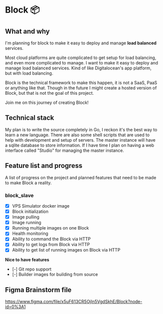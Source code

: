 # Block 📦

## What and why
I'm planning for block to make it easy to deploy and manage **load balanced** services. 

Most cloud platforms are quite complicated to get setup for load balancing, and even more complicated to manage. I want to make it easy to deploy and manage load balanced services. Kind of like Digitalocean's app platform, but with load balancing. 

Block is the technical framework to make this happen, it is not a SaaS, PaaS or anything like that. Though in the future I might create a hosted version of Block, but that is not the goal of this project.

Join me on this journey of creating Block!

## Technical stack
My plan is to write the source completely in Go, I reckon it's the best way to learn a new language. 
There are also some shell scripts that are used to help with development and setup of servers. The master instance will have a sqlite database to store information. If I have time I plan on having a web interface called "Studio" for managing the master instance.

## Feature list and progress
A list of progress on the project and planned features that need to be made to make Block a reality.

### block_slave

- [x] VPS Simulator docker image
- [x] Block initialization
- [X] Image pulling
- [X] Image running
- [X] Running multiple images on one Block
- [X] Health monitoring
- [X] Ability to command the Block via HTTP
- [X] Ability to get logs from Block via HTTP
- [X] Ability to get list of running images on Block via HTTP

**Nice to have features**
- [-] Git repo support
- [-] Builder images for building from source

## Figma Brainstorm file
https://www.figma.com/file/x5uF613CR5OjIn5VgdSkhE/Block?node-id=0%3A1
